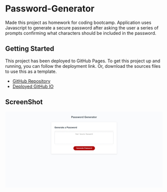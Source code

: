 # Password-Generator

Made this project as homework for coding bootcamp.
Application uses Javascript to generate a secure password after asking the user a series of prompts confirming what characters should be included in the password.

## Getting Started

This project has been deployed to GitHub Pages. To get this project up and running, you can follow the deployment link. Or, download the sources files to use this as a template.

* [GitHub Repository](https://github.com/asidiki/thirdchallenge)
* [Deployed GitHub IO](https://asidiki.github.io/thirdchallenge/)

## ScreenShot

![](./assets/images/passgen.jpg)
